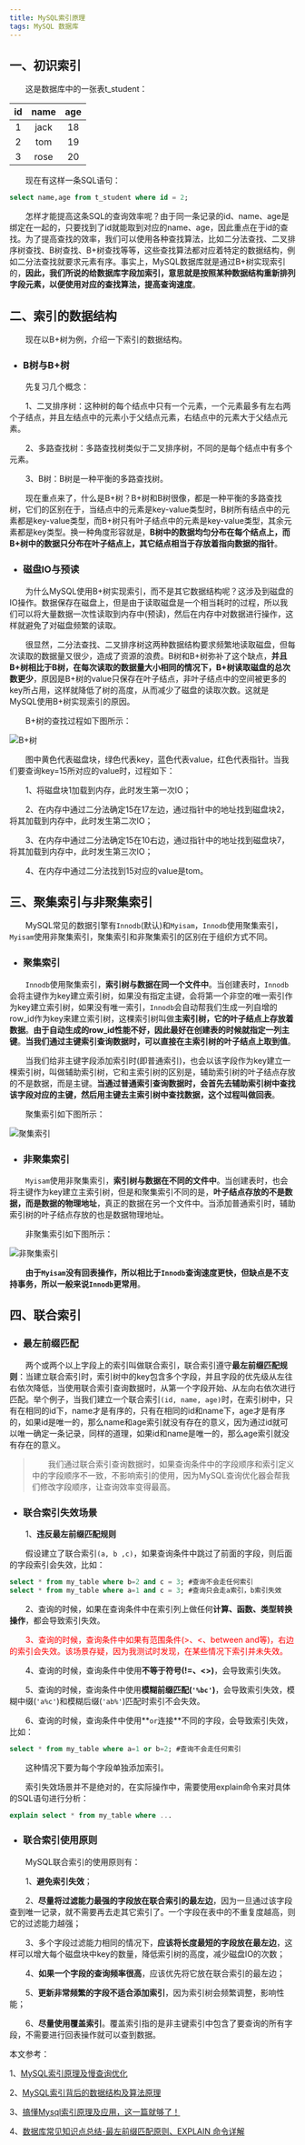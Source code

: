 ```yaml
---
title: MySQL索引原理
tags: MySQL 数据库
---
```


## 一、初识索引

　　这是数据库中的一张表t_student：

|  id  | name | age  |
| :--: | :--: | :--: |
|  1   | jack |  18  |
|  2   | tom  |  19  |
|  3   | rose |  20  |

　　现在有这样一条SQL语句：

```sql
select name,age from t_student where id = 2;
```

　　怎样才能提高这条SQL的查询效率呢？由于同一条记录的id、name、age是绑定在一起的，只要找到了id就能取到对应的name、age，因此重点在于id的查找。为了提高查找的效率，我们可以使用各种查找算法，比如二分法查找、二叉排序树查找、B树查找、B+树查找等等，这些查找算法都对应着特定的数据结构，例如二分法查找就要求元素有序。事实上，MySQL数据库就是通过B+树实现索引的，**因此，我们所说的给数据库字段加索引，意思就是按照某种数据结构重新排列字段元素，以便使用对应的查找算法，提高查询速度**。

## 二、索引的数据结构

　　现在以B+树为例，介绍一下索引的数据结构。

* ### B树与B+树

　　先复习几个概念：

　　1、二叉排序树：这种树的每个结点中只有一个元素，一个元素最多有左右两个子结点，并且左结点中的元素小于父结点元素，右结点中的元素大于父结点元素。

　　2、多路查找树：多路查找树类似于二叉排序树，不同的是每个结点中有多个元素。

　　3、B树：B树是一种平衡的多路查找树。

　　现在重点来了，什么是B+树？B+树和B树很像，都是一种平衡的多路查找树，它们的区别在于，当结点中的元素是key-value类型时，B树所有结点中的元素都是key-value类型，而B+树只有叶子结点中的元素是key-value类型，其余元素都是key类型。换一种角度形容就是，**B树中的数据均匀分布在每个结点上，而B+树中的数据只分布在叶子结点上，其它结点相当于存放着指向数据的指针**。

* ### 磁盘IO与预读

　　为什么MySQL使用B+树实现索引，而不是其它数据结构呢？这涉及到磁盘的IO操作。数据保存在磁盘上，但是由于读取磁盘是一个相当耗时的过程，所以我们可以将大量数据一次性读取到内存中(预读)，然后在内存中对数据进行操作，这样就避免了对磁盘频繁的读取。

　　很显然，二分法查找、二叉排序树这两种数据结构要求频繁地读取磁盘，但每次读取的数据量又很少，造成了资源的浪费。B树和B+树弥补了这个缺点，**并且B+树相比于B树，在每次读取的数据量大小相同的情况下，B+树读取磁盘的总次数更少**，原因是B+树的value只保存在叶子结点，非叶子结点中的空间被更多的key所占用，这样就降低了树的高度，从而减少了磁盘的读取次数。这就是MySQL使用B+树实现索引的原因。

　　B+树的查找过程如下图所示：

![B+树](/assets/img/java/B+树.png)

　　图中黄色代表磁盘块，绿色代表key，蓝色代表value，红色代表指针。当我们要查询key=15所对应的value时，过程如下：

　　1、将磁盘块1加载到内存，此时发生第一次IO；

　　2、在内存中通过二分法确定15在17左边，通过指针中的地址找到磁盘块2，将其加载到内存中，此时发生第二次IO；

　　3、在内存中通过二分法确定15在10右边，通过指针中的地址找到磁盘块7，将其加载到内存中，此时发生第三次IO；

　　4、在内存中通过二分法找到15对应的value是tom。

## 三、聚集索引与非聚集索引

　　MySQL常见的数据引擎有`Innodb`(默认)和`Myisam`，`Innodb`使用聚集索引，`Myisam`使用非聚集索引，聚集索引和非聚集索引的区别在于组织方式不同。

* ### 聚集索引

　　`Innodb`使用聚集索引，**索引树与数据在同一个文件中**。当创建表时，`Innodb`会将主键作为key建立索引树，如果没有指定主键，会将第一个非空的唯一索引作为key建立索引树，如果没有唯一索引，`Innodb`会自动帮我们生成一列自增的row_id作为key来建立索引树，这棵索引树叫做**主索引树，它的叶子结点上存放着数据**。**由于自动生成的row_id性能不好，因此最好在创建表的时候就指定一列主键**。**当我们通过主键索引查询数据时，可以直接在主索引树的叶子结点上取到值**。

　　当我们给非主键字段添加索引时(即普通索引)，也会以该字段作为key建立一棵索引树，叫做辅助索引树，它和主索引树的区别是，辅助索引树的叶子结点存放的不是数据，而是主键。**当通过普通索引查询数据时，会首先去辅助索引树中查找该字段对应的主键，然后用主键去主索引树中查找数据，这个过程叫做回表**。

　　聚集索引如下图所示：

![聚集索引](/assets/img/java/聚集索引.jpg)

* ### 非聚集索引

　　`Myisam`使用非聚集索引，**索引树与数据在不同的文件中**。当创建表时，也会将主键作为key建立主索引树，但是和聚集索引不同的是，**叶子结点存放的不是数据，而是数据的物理地址**，真正的数据在另一个文件中。当添加普通索引时，辅助索引树的叶子结点存放的也是数据物理地址。

　　非聚集索引如下图所示：

![非聚集索引](/assets/img/java/非聚集索引.jpg)

　　**由于`Myisam`没有回表操作，所以相比于`Innodb`查询速度更快，但缺点是不支持事务，所以一般来说`Innodb`更常用**。

## 四、联合索引

* ### 最左前缀匹配

　　两个或两个以上字段上的索引叫做联合索引，联合索引遵守**最左前缀匹配规则**：当建立联合索引时，索引树中的key包含多个字段，并且字段的优先级从左往右依次降低，当使用联合索引查询数据时，从第一个字段开始、从左向右依次进行匹配。举个例子，当我们建立一个联合索引`(id, name, age)`时，在索引树中，只有在相同的id下，name才是有序的，只有在相同的id和name下，age才是有序的，如果id是唯一的，那么name和age索引就没有存在的意义，因为通过id就可以唯一确定一条记录，同样的道理，如果id和name是唯一的，那么age索引就没有存在的意义。

> 　　我们通过联合索引查询数据时，如果查询条件中的字段顺序和索引定义中的字段顺序不一致，不影响索引的使用，因为MySQL查询优化器会帮我们修改字段顺序，让查询效率变得最高。

* ### 联合索引失效场景

　　1、**违反最左前缀匹配规则**

　　假设建立了联合索引`(a, b ,c)`，如果查询条件中跳过了前面的字段，则后面的字段索引会失效，比如：

```sql
select * from my_table where b=2 and c = 3; #查询不会走任何索引
select * from my_table where a=1 and c = 3; #查询只会走a索引，b索引失效
```

　　2、查询的时候，如果在查询条件中在索引列上做任何**计算、函数、类型转换操作**，都会导致索引失效。

　　<font color='red'>3、查询的时候，查询条件中如果有范围条件(>、<、between and等)，右边的索引会失效。该场景存疑，因为我测试时发现，在某些情况下索引并未失效。</font>

　　4、查询的时候，查询条件中使用**不等于符号(!=、<>)**，会导致索引失效。

　　5、查询的时候，查询条件中使用**模糊前缀匹配(`'%bc'`)**，会导致索引失效，模糊中缀(`'a%c'`)和模糊后缀(`'ab%'`)匹配时索引不会失效。

　　6、查询的时候，查询条件中使用**`or`连接**不同的字段，会导致索引失效，比如：

```sql
select * from my_table where a=1 or b=2; #查询不会走任何索引
```

　　这种情况下要为每个字段单独添加索引。



　　索引失效场景并不是绝对的，在实际操作中，需要使用explain命令来对具体的SQL语句进行分析：

```sql
explain select * from my_table where ...
```

* ### 联合索引使用原则

　　MySQL联合索引的使用原则有：

　　1、**避免索引失效**；

　　2、**尽量将过滤能力最强的字段放在联合索引的最左边**，因为一旦通过该字段查到唯一记录，就不需要再去走其它索引了。一个字段在表中的不重复度越高，则它的过滤能力越强；

　　3、多个字段过滤能力相同的情况下，**应该将长度最短的字段放在最左边**，这样可以增大每个磁盘块中key的数量，降低索引树的高度，减少磁盘IO的次数；

　　4、**如果一个字段的查询频率很高**，应该优先将它放在联合索引的最左边；

　　5、**更新非常频繁的字段不适合添加索引**，因为索引树会频繁调整，影响性能；

　　6、**尽量使用覆盖索引**。覆盖索引指的是非主键索引中包含了要查询的所有字段，不需要进行回表操作就可以查到数据。



本文参考：

1、[MySQL索引原理及慢查询优化](https://tech.meituan.com/2014/06/30/mysql-index.html)

2、[MySQL索引背后的数据结构及算法原理](https://blog.codinglabs.org/articles/theory-of-mysql-index.html)

3、[搞懂Mysql索引原理及应用，这一篇就够了！](https://www.cnblogs.com/yrxing/p/14557150.html)

4、[数据库常见知识点总结-最左前缀匹配原则、EXPLAIN 命令详解](https://www.cnblogs.com/xuwc/p/14007766.html)
